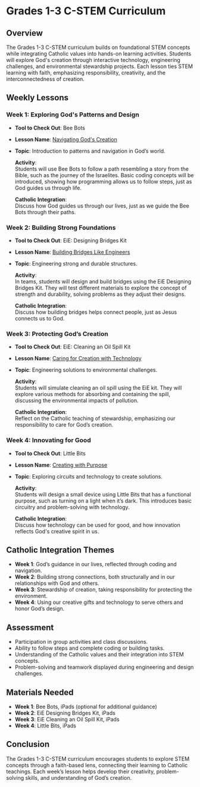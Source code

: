 # Grades 1-3 C-STEM Curriculum

## Overview
The Grades 1-3 C-STEM curriculum builds on foundational STEM concepts while integrating Catholic values into hands-on learning activities. Students will explore God's creation through interactive technology, engineering challenges, and environmental stewardship projects. Each lesson ties STEM learning with faith, emphasizing responsibility, creativity, and the interconnectedness of creation.

## Weekly Lessons

### Week 1: Exploring God's Patterns and Design
- **Tool to Check Out**: Bee Bots
- **Lesson Name**: [Navigating God's Creation](../LessonPlans/Grades1-3/Grades1-3_Navigating_Gods_Creation.md)
- **Topic**: Introduction to patterns and navigation in God’s world.

  **Activity**:  
  Students will use Bee Bots to follow a path resembling a story from the Bible, such as the journey of the Israelites. Basic coding concepts will be introduced, showing how programming allows us to follow steps, just as God guides us through life.
  
  **Catholic Integration**:  
  Discuss how God guides us through our lives, just as we guide the Bee Bots through their paths.

### Week 2: Building Strong Foundations
- **Tool to Check Out**: EiE: Designing Bridges Kit
- **Lesson Name**: [Building Bridges Like Engineers](../LessonPlans/Grades1-3/Grades1-3_Building_Bridges_Like_Engineers.md)
- **Topic**: Engineering strong and durable structures.

  **Activity**:  
  In teams, students will design and build bridges using the EiE Designing Bridges Kit. They will test different materials to explore the concept of strength and durability, solving problems as they adjust their designs.
  
  **Catholic Integration**:  
  Discuss how building bridges helps connect people, just as Jesus connects us to God.

### Week 3: Protecting God’s Creation
- **Tool to Check Out**: EiE: Cleaning an Oil Spill Kit
- **Lesson Name**: [Caring for Creation with Technology](../LessonPlans/Grades1-3/Grades1-3_Caring_for_Creation_with_Technology.md)
- **Topic**: Engineering solutions to environmental challenges.

  **Activity**:  
  Students will simulate cleaning an oil spill using the EiE kit. They will explore various methods for absorbing and containing the spill, discussing the environmental impacts of pollution.
  
  **Catholic Integration**:  
  Reflect on the Catholic teaching of stewardship, emphasizing our responsibility to care for God’s creation.

### Week 4: Innovating for Good
- **Tool to Check Out**: Little Bits
- **Lesson Name**: [Creating with Purpose](../LessonPlans/Grades1-3/Grades1-3_Creating_with_Purpose.md)
- **Topic**: Exploring circuits and technology to create solutions.

  **Activity**:  
  Students will design a small device using Little Bits that has a functional purpose, such as turning on a light when it’s dark. This introduces basic circuitry and problem-solving with technology.
  
  **Catholic Integration**:  
  Discuss how technology can be used for good, and how innovation reflects God's creative spirit in us.

## Catholic Integration Themes
- **Week 1**: God’s guidance in our lives, reflected through coding and navigation.
- **Week 2**: Building strong connections, both structurally and in our relationships with God and others.
- **Week 3**: Stewardship of creation, taking responsibility for protecting the environment.
- **Week 4**: Using our creative gifts and technology to serve others and honor God’s design.

## Assessment
- Participation in group activities and class discussions.
- Ability to follow steps and complete coding or building tasks.
- Understanding of the Catholic values and their integration into STEM concepts.
- Problem-solving and teamwork displayed during engineering and design challenges.

## Materials Needed
- **Week 1**: Bee Bots, iPads (optional for additional guidance)
- **Week 2**: EiE Designing Bridges Kit, iPads
- **Week 3**: EiE Cleaning an Oil Spill Kit, iPads
- **Week 4**: Little Bits, iPads

## Conclusion
The Grades 1-3 C-STEM curriculum encourages students to explore STEM concepts through a faith-based lens, connecting their learning to Catholic teachings. Each week’s lesson helps develop their creativity, problem-solving skills, and understanding of God’s creation.

